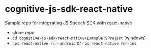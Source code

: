 # cognitive-js-sdk-react-native
Sample repo for integrating JS Speech SDK with react-native

- clone repo
- `cd cognitive-js-sdk-react-native\ExampleTSProject` (windows)
- `npx react-native run-android` or `npx react-native run-ios`
